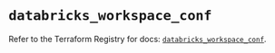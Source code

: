 # `databricks_workspace_conf`

Refer to the Terraform Registry for docs: [`databricks_workspace_conf`](https://registry.terraform.io/providers/databricks/databricks/1.35.0/docs/resources/workspace_conf).
